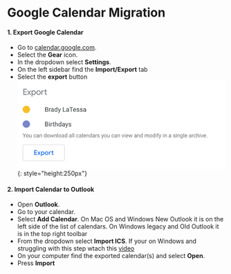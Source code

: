 # Google Calendar Migration

#### 1. Export Google Calendar
- Go to [calendar.google.com](https://calendar.google.com).
- Select the **Gear** icon.
- In the dropdown select **Settings**.
- On the left sidebar find the **Import/Export** tab
- Select the **export** button
![Alt text](../assets/screenshots/google-calendar-1.png){: style="height:250px"}

#### 2. Import Calendar to Outlook
- Open **Outlook**.
- Go to your calendar.
- Select **Add Calendar**. On Mac OS and Windows New Outlook it is on the left side of the list of calendars. On Windows legacy and Old Outlook it is in the top right toolbar
- From the dropdown select **Import ICS**. If your on Windows and struggling with this step wtach this [video](https://support.microsoft.com/en-us/office/import-calendars-into-outlook-8e8364e1-400e-4c0f-a573-fe76b5a2d379) 
- On your computer find the exported calendar(s) and select **Open**.
- Press **Import**